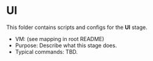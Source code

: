 # UI

This folder contains scripts and configs for the **UI** stage.

- VM: (see mapping in root README)
- Purpose: Describe what this stage does.
- Typical commands: TBD.
